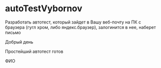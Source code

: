 # autoTestVybornov
Разработать автотест, который зайдет в Вашу веб-почту на ПК с браузера (гугл хром, либо яндекс.браузер), залогинится в нее, наберет письмо

Добрый день

Простейший автотест готов

ФИО

